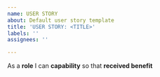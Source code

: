 ```yaml
---
name: USER STORY
about: Default user story template
title: 'USER STORY: <TITLE>'
labels: ''
assignees: ''

---
```


As a **role** I can **capability** so that **received benefit**
